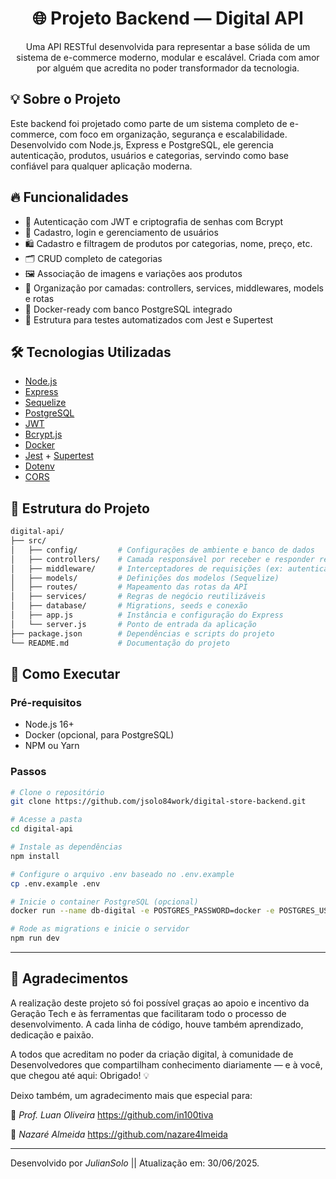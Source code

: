 <h1 align="center">
  🌐 Projeto Backend — Digital API
</h1>

<p align="center">
  Uma API RESTful desenvolvida para representar a base sólida de um sistema de e-commerce moderno, modular e escalável. Criada com amor por alguém que acredita no poder transformador da tecnologia.
</p>


## 💡 Sobre o Projeto

Este backend foi projetado como parte de um sistema completo de e-commerce, com foco em organização, segurança e escalabilidade. Desenvolvido com Node.js, Express e PostgreSQL, ele gerencia autenticação, produtos, usuários e categorias, servindo como base confiável para qualquer aplicação moderna.


## 🔥 Funcionalidades

- 🔐 Autenticação com JWT e criptografia de senhas com Bcrypt
- 👤 Cadastro, login e gerenciamento de usuários
- 🛍 Cadastro e filtragem de produtos por categorias, nome, preço, etc.
- 🗂 CRUD completo de categorias
- 🖼 Associação de imagens e variações aos produtos
- 🧱 Organização por camadas: controllers, services, middlewares, models e rotas
- 🐳 Docker-ready com banco PostgreSQL integrado
- 🧪 Estrutura para testes automatizados com Jest e Supertest


## 🛠 Tecnologias Utilizadas

- [Node.js](https://nodejs.org/)  
- [Express](https://expressjs.com/)  
- [Sequelize](https://sequelize.org/)  
- [PostgreSQL](https://www.postgresql.org/)  
- [JWT](https://jwt.io/)  
- [Bcrypt.js](https://github.com/dcodeIO/bcrypt.js)  
- [Docker](https://www.docker.com/)  
- [Jest](https://jestjs.io/) + [Supertest](https://github.com/visionmedia/supertest)  
- [Dotenv](https://www.npmjs.com/package/dotenv)  
- [CORS](https://developer.mozilla.org/pt-BR/docs/Web/HTTP/CORS)  


## 📁 Estrutura do Projeto

```bash
digital-api/
├── src/
│   ├── config/         # Configurações de ambiente e banco de dados
│   ├── controllers/    # Camada responsável por receber e responder requisições
│   ├── middleware/     # Interceptadores de requisições (ex: autenticação)
│   ├── models/         # Definições dos modelos (Sequelize)
│   ├── routes/         # Mapeamento das rotas da API
│   ├── services/       # Regras de negócio reutilizáveis
│   ├── database/       # Migrations, seeds e conexão
│   ├── app.js          # Instância e configuração do Express
│   └── server.js       # Ponto de entrada da aplicação
├── package.json        # Dependências e scripts do projeto
└── README.md           # Documentação do projeto
```

## 🚀 Como Executar

### Pré-requisitos

- Node.js 16+
- Docker (opcional, para PostgreSQL)
- NPM ou Yarn

### Passos

```bash
# Clone o repositório
git clone https://github.com/jsolo84work/digital-store-backend.git

# Acesse a pasta
cd digital-api

# Instale as dependências
npm install

# Configure o arquivo .env baseado no .env.example
cp .env.example .env

# Inicie o container PostgreSQL (opcional)
docker run --name db-digital -e POSTGRES_PASSWORD=docker -e POSTGRES_USER=docker -e POSTGRES_DB=digital_db -p 5432:5432 -d postgres

# Rode as migrations e inicie o servidor
npm run dev
```

---

## 🙏 Agradecimentos

A realização deste projeto só foi possível graças ao apoio e incentivo da Geração Tech e às ferramentas que facilitaram todo o processo de desenvolvimento. A cada linha de código, houve também aprendizado, dedicação e paixão.

A todos que acreditam no poder da criação digital, à comunidade de Desenvolvedores que compartilham conhecimento diariamente — e à você, que chegou até aqui: Obrigado! 💡

Deixo também, um agradecimento mais que especial para:

👏  *Prof. Luan Oliveira*
    https://github.com/in100tiva

👏  *Nazaré Almeida*
    https://github.com/nazare4lmeida

---

Desenvolvido por *JulianSolo* ||
Atualização em: 30/06/2025.